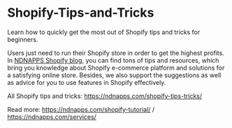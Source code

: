 # Shopify-Tips-and-Tricks
Learn how to quickly get the most out of Shopify tips and tricks for beginners.

Users just need to run their Shopify store in order to get the highest profits. In <a href="https://ndnapps.com/blog/">NDNAPPS Shopify blog</a>, you can find tons of tips and resources, which bring you knowledge about Shopify e-commerce platform and solutions for a satisfying online store. Besides, we also support the suggestions as well as advice for you to use features in Shopify effectively.

All Shopify tips and tricks: https://ndnapps.com/shopify-tips-tricks/

Read more: https://ndnapps.com/shopify-tutorial/ / https://ndnapps.com/services/

